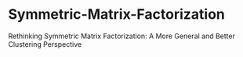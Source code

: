 # Symmetric-Matrix-Factorization
Rethinking Symmetric Matrix Factorization: A More General and Better Clustering Perspective
